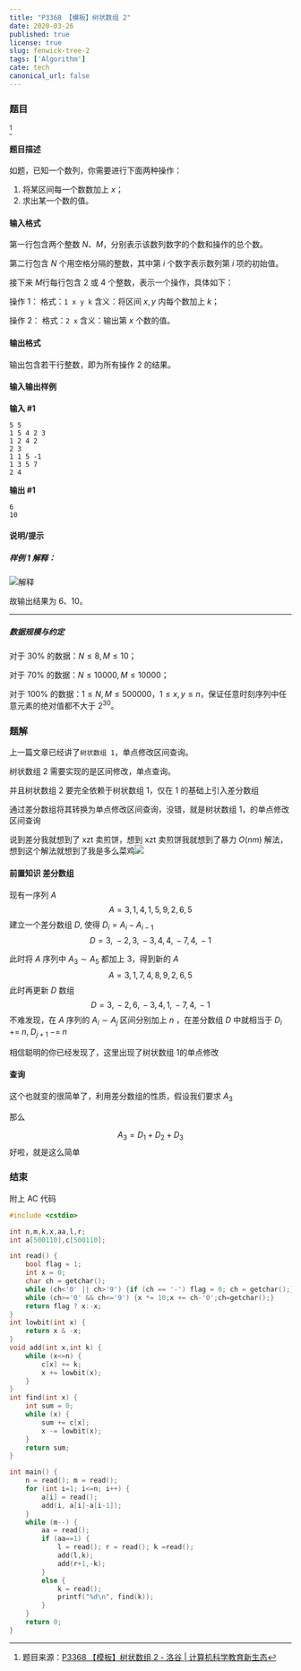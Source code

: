 ```yaml
---
title: "P3368 【模板】树状数组 2"
date: 2020-03-26
published: true
license: true
slug: fenwick-tree-2
tags: ['Algorithm']
cate: tech
canonical_url: false
---
```


### 题目

[^1]

#### 题目描述

如题，已知一个数列，你需要进行下面两种操作：

1. 将某区间每一个数数加上 $x$；
2. 求出某一个数的值。
<!--more-->
#### 输入格式

第一行包含两个整数 $N$、$M$，分别表示该数列数字的个数和操作的总个数。

第二行包含 $N$ 个用空格分隔的整数，其中第 $i$ 个数字表示数列第 $i$ 项的初始值。

接下来 $M$行每行包含 2 或 4 个整数，表示一个操作，具体如下：

操作 1： 格式：`1 x y k` 含义：将区间 $x,y$ 内每个数加上 $k$；

操作 2： 格式：`2 x` 含义：输出第 $x$ 个数的值。

#### 输出格式

输出包含若干行整数，即为所有操作 2 的结果。

#### 输入输出样例

**输入 #1**

```text
5 5
1 5 4 2 3
1 2 4 2
2 3
1 1 5 -1
1 3 5 7
2 4
```

**输出 #1**

```text
6
10
```

#### 说明/提示

##### 样例 1 解释：

![解释](https://rmt.dogedoge.com/fetch/royce/storage/fenwick-tree-2/01.png?fmt=webp)

故输出结果为 6、10。

------

##### 数据规模与约定

对于 $30\%$ 的数据：$N\le8,M\le10$；

对于 $70\%$ 的数据：$N\le 10000,M\le10000$；

对于 $100\%$ 的数据：$1 \leq N, M\le 500000$，$1 \leq x, y \leq n$，保证任意时刻序列中任意元素的绝对值都不大于 $2^{30}$。

### 题解

上一篇文章已经讲了`树状数组 1`，单点修改区间查询。

树状数组 2 需要实现的是区间修改，单点查询。

并且树状数组 2 要完全依赖于树状数组 1，仅在 1 的基础上引入差分数组

通过差分数组将其转换为单点修改区间查询，没错，就是树状数组 1，的单点修改区间查询

说到差分我就想到了 xzt 卖煎饼，想到 xzt 卖煎饼我就想到了暴力 $O(nm)$ 解法，想到这个解法就想到了我是多么菜鸡<img src="https://rmt.dogedoge.com/fetch/royce/storage/fenwick-tree-2/02.png?fmt=webp" data-align="inline">

#### 前置知识 差分数组

现有一序列 $A$
$$
A={3,\,1,\,4,\,1,\,5,\,9,\,2,\,6,\,5}
$$
建立一个差分数组 $D$, 使得 $D_i=A_i-A_{i-1}$
$$
D={3,\;-2,\,3,\,-3,\,4,\,4,\,-7,\,4,\,-1}
$$

此时将 $A$ 序列中 $A_3 \sim A_5$ 都加上 3，得到新的 $A$
$$
A={3,\,1,\,7,\,4,\,8,\,9,\,2,\,6,\,5}
$$
此时再更新 $D$ 数组
$$
D={3,\,-2,\,6,\,-3,\,4,\,1,\,-7,\,4,\,-1}
$$
不难发现，在 $A$ 序列的 $A_i \sim A_j$ 区间分别加上 $n$ ，在差分数组 $D$ 中就相当于 $D_i\;+=\; n,\;D_{j+1}\;-=\;n$

相信聪明的你已经发现了，这里出现了树状数组 1的单点修改

#### 查询

这个也就变的很简单了，利用差分数组的性质，假设我们要求 $A_3$

那么

$$
A_3=D_1+D_2+D_3
$$
好啦，就是这么简单

### 结束

附上 AC 代码

```cpp
#include <cstdio>

int n,m,k,x,aa,l,r;
int a[500110],c[500110];

int read() {
    bool flag = 1;
    int x = 0;
    char ch = getchar();
    while (ch<'0' || ch>'9') {if (ch == '-') flag = 0; ch = getchar();}
    while (ch>='0' && ch<='9') {x *= 10;x += ch-'0';ch=getchar();}
    return flag ? x:-x;
}
int lowbit(int x) {
    return x & -x;
}
void add(int x,int k) {
    while (x<=n) {
        c[x] += k;
        x += lowbit(x);
    }
}
int find(int x) {
    int sum = 0;
    while (x) {
        sum += c[x];
        x -= lowbit(x);
    }
    return sum;
}

int main() {
    n = read(); m = read();
    for (int i=1; i<=n; i++) {
        a[i] = read();
        add(i, a[i]-a[i-1]);
    }
    while (m--) {
        aa = read();
        if (aa==1) {
            l = read(); r = read(); k =read();
            add(l,k);
            add(r+1,-k);
        }
        else {
            k = read();
            printf("%d\n", find(k));
        }
    }
    return 0;
}
```

[^1]: 题目来源：[P3368 【模板】树状数组 2 - 洛谷 | 计算机科学教育新生态](https://www.luogu.com.cn/problem/P3368)
